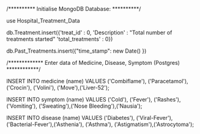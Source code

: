 /**********
Initialise MongoDB Database:
**********/

use Hospital_Treatment_Data

db.Treatment.insert({'treat_id' : 0, 'Description' : "Total number of treatments started" 'total_treatments' : 0})

db.Past_Treatments.insert({"time_stamp": new Date() })


/*************
Enter data of Medicine, Disease, Symptom (Postgres)
************/

INSERT INTO medicine
(name)
VALUES
('Combiflame'), ('Paracetamol'), ('Crocin'), ('Volini'), ('Move'),('Liver-52');

INSERT INTO symptom 
(name)
VALUES
('Cold'), ('Fever'), ('Rashes'), ('Vomiting'), ('Sweating'),('Nose Bleeding'),('Nausia');

INSERT INTO disease
(name)
VALUES
('Diabetes'), ('Viral-Fever'), ('Bacterial-Fever'),('Asthenia'), ('Asthma'), ('Astigmatism'),('Astrocytoma');

